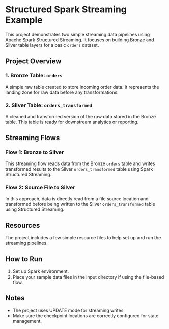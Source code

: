 # Structured Spark Streaming Example

This project demonstrates two simple streaming data pipelines using Apache Spark Structured Streaming. It focuses on building Bronze and Silver table layers for a basic `orders` dataset.

## Project Overview

### 1. Bronze Table: `orders`
A simple raw table created to store incoming order data. It represents the landing zone for raw data before any transformations.

### 2. Silver Table: `orders_transformed`
A cleaned and transformed version of the raw data stored in the Bronze table. This table is ready for downstream analytics or reporting.

## Streaming Flows

### Flow 1: Bronze to Silver
This streaming flow reads data from the Bronze `orders` table and writes transformed results to the Silver `orders_transformed` table using Spark Structured Streaming.

### Flow 2: Source File to Silver
In this approach, data is directly read from a file source location and transformed before being written to the Silver `orders_transformed` table using Structured Streaming.

## Resources

The project includes a few simple resource files to help set up and run the streaming pipelines.

## How to Run

1. Set up Spark environment.
2. Place your sample data files in the input directory if using the file-based flow.

## Notes

- The project uses UPDATE mode for streaming writes.
- Make sure the checkpoint locations are correctly configured for state management.
